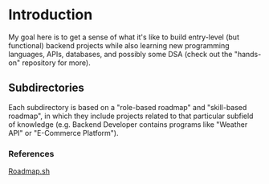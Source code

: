 # Introduction

My goal here is to get a sense of what it's like to build entry-level (but functional) backend projects while also learning new programming languages, APIs, databases, and possibly some DSA (check out the "hands-on" repository for more).

## Subdirectories

Each subdirectory is based on a "role-based roadmap" and "skill-based roadmap", in which they include projects related to that particular subfield of knowledge (e.g. Backend Developer contains programs like "Weather API" or "E-Commerce Platform").

### References

[Roadmap.sh](https://roadmap.sh/)